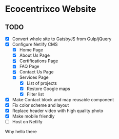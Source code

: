 # Ecocentrixco Website

## TODO
- [x] Convert whole site to GatsbyJS from Gulp/jQuery
- [x] Configure Netlify CMS
  - [x] Home Page
  - [x] About Us Page
  - [x] Certifications Page
  - [x] FAQ Page
  - [x] Contact Us Page
  - [x] Services Page
    - [x] List of projects
    - [x] Restore Google maps
    - [x] Filter list
- [x] Make Contact block and map reusable component
- [x] Fix color scheme and layout
- [x] Replace header video with high quality photo
- [x] Make mobile friendly
- [ ] Host on Netlify

Why hello there
